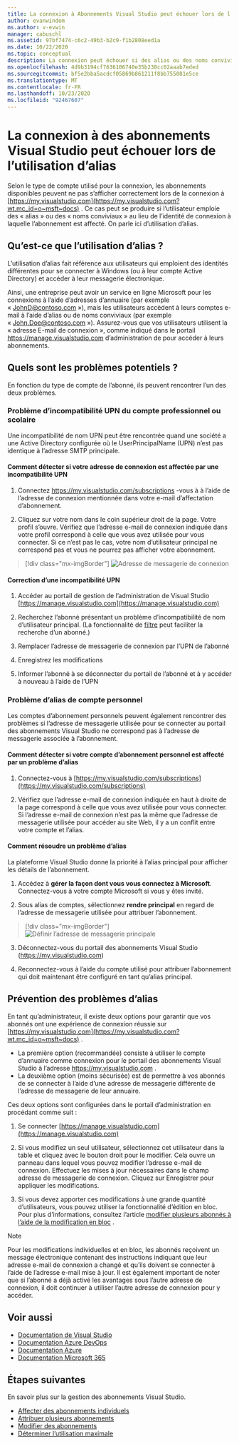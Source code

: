 ```yaml
---
title: La connexion à Abonnements Visual Studio peut échouer lors de l’utilisation d’alias | Microsoft Docs
author: evanwindom
ms.author: v-evwin
manager: cabuschl
ms.assetid: 97bf7474-c6c2-49b3-b2c9-f1b2808eed1a
ms.date: 10/22/2020
ms.topic: conceptual
description: La connexion peut échouer si des alias ou des noms conviviaux sont utilisés.
ms.openlocfilehash: 4d9b3194cf7636106740e35b230cc02aaab7eded
ms.sourcegitcommit: bf5e2bba5acdcf05869b861211f8bb755081e5ce
ms.translationtype: MT
ms.contentlocale: fr-FR
ms.lasthandoff: 10/23/2020
ms.locfileid: "92467607"
---
```

# <a name="signing-into-visual-studio-subscriptions-may-fail-when-using-aliases"></a>La connexion à des abonnements Visual Studio peut échouer lors de l’utilisation d’alias
Selon le type de compte utilisé pour la connexion, les abonnements disponibles peuvent ne pas s’afficher correctement lors de la connexion à [https://my.visualstudio.com](https://my.visualstudio.com?wt.mc_id=o~msft~docs) . Ce cas peut se produire si l’utilisateur emploie des « alias » ou des « noms conviviaux » au lieu de l’identité de connexion à laquelle l’abonnement est affecté. On parle ici d’utilisation d’alias.

## <a name="what-is-aliasing"></a>Qu’est-ce que l’utilisation d’alias ?
L’utilisation d’alias fait référence aux utilisateurs qui emploient des identités différentes pour se connecter à Windows (ou à leur compte Active Directory) et accéder à leur messagerie électronique.

Ainsi, une entreprise peut avoir un service en ligne Microsoft pour les connexions à l’aide d’adresses d’annuaire (par exemple « JohnD@contoso.com »), mais les utilisateurs accèdent à leurs comptes e-mail à l’aide d’alias ou de noms conviviaux (par exemple « John.Doe@contoso.com »). Assurez-vous que vos utilisateurs utilisent la « adresse E-mail de connexion », comme indiqué dans le portail https://manage.visualstudio.com d’administration de pour accéder à leurs abonnements. 

## <a name="what-are-the-potential-issues"></a>Quels sont les problèmes potentiels ?

En fonction du type de compte de l’abonné, ils peuvent rencontrer l’un des deux problèmes. 

### <a name="work-or-school-account-upn-mismatch-issue"></a>Problème d’incompatibilité UPN du compte professionnel ou scolaire 
Une incompatibilité de nom UPN peut être rencontrée quand une société a une Active Directory configurée où le UserPrincipalName (UPN) n’est pas identique à l’adresse SMTP principale. 

#### <a name="how-to-detect-if-your-sign-in-address-is-impacted-by-a-upn-mismatch"></a>Comment détecter si votre adresse de connexion est affectée par une incompatibilité UPN 

1. Connectez https://my.visualstudio.com/subscriptions -vous à à l’aide de l’adresse de connexion mentionnée dans votre e-mail d’affectation d’abonnement.

2. Cliquez sur votre nom dans le coin supérieur droit de la page.  Votre profil s’ouvre.  Vérifiez que l’adresse e-mail de connexion indiquée dans votre profil correspond à celle que vous avez utilisée pour vous connecter.  Si ce n’est pas le cas, votre nom d’utilisateur principal ne correspond pas et vous ne pourrez pas afficher votre abonnement. 

> [!div class="mx-imgBorder"]
> ![Adresse de messagerie de connexion](_img//aliasing/sign-in-email.png "Assurez-vous que l’adresse de messagerie affichée dans votre profil correspond à celle que vous utilisez pour vous connecter.")

#### <a name="how-to-fix-a-upn-mismatch"></a>Correction d’une incompatibilité UPN

1. Accéder au portail de gestion de l’administration de Visual Studio [https://manage.visualstudio.com](https://manage.visualstudio.com) 

2. Recherchez l’abonné présentant un problème d’incompatibilité de nom d’utilisateur principal. (La fonctionnalité de [filtre](search-license.md) peut faciliter la recherche d’un abonné.)

3. Remplacer l’adresse de messagerie de connexion par l’UPN de l’abonné 

0. Enregistrez les modifications 

0. Informer l’abonné à se déconnecter du portail de l’abonné et à y accéder à nouveau à l’aide de l’UPN 

### <a name="personal-account-aliasing-issue"></a>Problème d’alias de compte personnel

Les comptes d’abonnement personnels peuvent également rencontrer des problèmes si l’adresse de messagerie utilisée pour se connecter au portail des abonnements Visual Studio ne correspond pas à l’adresse de messagerie associée à l’abonnement. 

#### <a name="how-to-detect-if-your-personal-subscription-account-is-impacted-by-an-aliasing-issue"></a>Comment détecter si votre compte d’abonnement personnel est affecté par un problème d’alias

1. Connectez-vous à [https://my.visualstudio.com/subscriptions](https://my.visualstudio.com/subscriptions)

0. Vérifiez que l’adresse e-mail de connexion indiquée en haut à droite de la page correspond à celle que vous avez utilisée pour vous connecter.  Si l’adresse e-mail de connexion n’est pas la même que l’adresse de messagerie utilisée pour accéder au site Web, il y a un conflit entre votre compte et l’alias.

#### <a name="how-to-fix-an-alias-issue"></a>Comment résoudre un problème d’alias

La plateforme Visual Studio donne la priorité à l’alias principal pour afficher les détails de l’abonnement. 

1. Accédez à **gérer la façon dont vous vous connectez à Microsoft**. Connectez-vous à votre compte Microsoft si vous y êtes invité. 

2. Sous alias de comptes, sélectionnez **rendre principal** en regard de l’adresse de messagerie utilisée pour attribuer l’abonnement. 

> [!div class="mx-imgBorder"]
> ![Définir l’adresse de messagerie principale](_img//aliasing/account-aliases.png "Utilisez le lien créer un lien principal pour choisir l’alias principal de vos abonnements.")

3. Déconnectez-vous du portail des abonnements Visual Studio (https://my.visualstudio.com) 

4. Reconnectez-vous à l’aide du compte utilisé pour attribuer l’abonnement qui doit maintenant être configuré en tant qu’alias principal. 

## <a name="preventing-aliasing-issues"></a>Prévention des problèmes d’alias

En tant qu’administrateur, il existe deux options pour garantir que vos abonnés ont une expérience de connexion réussie sur [https://my.visualstudio.com](https://my.visualstudio.com?wt.mc_id=o~msft~docs) .
- La première option (recommandée) consiste à utiliser le compte d’annuaire comme connexion pour le portail des abonnements Visual Studio à l’adresse https://my.visualstudio.com .  
- La deuxième option (moins sécurisée) est de permettre à vos abonnés de se connecter à l’aide d’une adresse de messagerie différente de l’adresse de messagerie de leur annuaire.

Ces deux options sont configurées dans le portail d’administration en procédant comme suit :  
1. Se connecter [https://manage.visualstudio.com](https://manage.visualstudio.com) 

0. Si vous modifiez un seul utilisateur, sélectionnez cet utilisateur dans la table et cliquez avec le bouton droit pour le modifier. Cela ouvre un panneau dans lequel vous pouvez modifier l’adresse e-mail de connexion. Effectuez les mises à jour nécessaires dans le champ adresse de messagerie de connexion. Cliquez sur Enregistrer pour appliquer les modifications.  

0. Si vous devez apporter ces modifications à une grande quantité d’utilisateurs, vous pouvez utiliser la fonctionnalité d’édition en bloc. Pour plus d’informations, consultez l’article [modifier plusieurs abonnés à l’aide de la modification en bloc](./edit-license.md#edit-multiple-subscribers-using-bulk-edit) .

> [!NOTE]
> Pour les modifications individuelles et en bloc, les abonnés reçoivent un message électronique contenant des instructions indiquant que leur adresse e-mail de connexion a changé et qu’ils doivent se connecter à l’aide de l’adresse e-mail mise à jour. Il est également important de noter que si l’abonné a déjà activé les avantages sous l’autre adresse de connexion, il doit continuer à utiliser l’autre adresse de connexion pour y accéder.  

## <a name="see-also"></a>Voir aussi
- [Documentation de Visual Studio](/visualstudio/)
- [Documentation Azure DevOps](/azure/devops/)
- [Documentation Azure](/azure/)
- [Documentation Microsoft 365](/microsoft-365/)


## <a name="next-steps"></a>Étapes suivantes
En savoir plus sur la gestion des abonnements Visual Studio.
- [Affecter des abonnements individuels](assign-license.md)
- [Attribuer plusieurs abonnements](assign-license-bulk.md)
- [Modifier des abonnements](edit-license.md)
- [Déterminer l’utilisation maximale](maximum-usage.md)